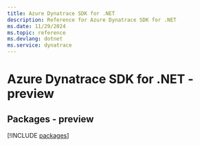 ```yaml
---
title: Azure Dynatrace SDK for .NET
description: Reference for Azure Dynatrace SDK for .NET
ms.date: 11/29/2024
ms.topic: reference
ms.devlang: dotnet
ms.service: dynatrace
---
```

# Azure Dynatrace SDK for .NET - preview
## Packages - preview
[!INCLUDE [packages](dynatrace-index.md)]